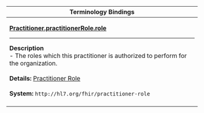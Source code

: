|Terminology Bindings|
|---|
|<p>**[Practitioner.practitionerRole.role](https://hl7.org/fhir/DSTU2/practitioner-definitions.html#Practitioner.practitionerRole.role)**<hr>**Description**<br>- The roles which this practitioner is authorized to perform for the organization.<br><br>**Details:** [Practitioner Role](https://hl7.org/fhir/DSTU2/practitioner-definitions.html#Practitioner.practitionerRole.role)<br><br>**System:** `http://hl7.org/fhir/practitioner-role`<br><br>|
